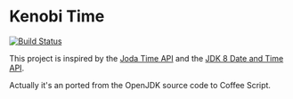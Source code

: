 # Kenobi Time

[![Build Status](https://travis-ci.org/Kenobi-Time/KenobiTime.svg?branch=master)](https://travis-ci.org/Kenobi-Time/KenobiTime)

This project is inspired by the [Joda Time API](http://www.joda.org/joda-time/) and the [JDK 8 Date and Time API](http://docs.oracle.com/javase/8/docs/api/java/time/package-summary.html).

Actually it's an ported from the OpenJDK source code to Coffee Script.

